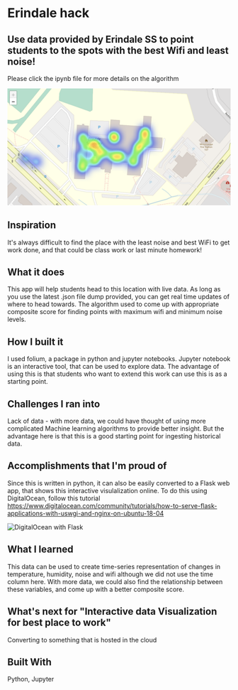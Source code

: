 # Erindale hack

## Use data provided by Erindale SS to point students to the spots with the best Wifi and least noise!

Please click the ipynb file for more details on the algorithm

![Heatmap of composite score](heatmap.PNG)

## Inspiration
It's always difficult to find the place with the least noise and best WiFi to get work done, and that could be class work or last minute homework! 

## What it does
This app will help students head to this location with live data. As long as you use the latest .json file dump provided, you can get real time updates of where to head towards. The algorithm used to come up with appropriate composite score for finding points with maximum wifi and minimum noise levels.

## How I built it
I used folium, a package in python and jupyter notebooks. Jupyter notebook is an interactive tool, that can be used to explore data. The advantage of using this is that students who want to extend this work can use this is as a starting point. 

## Challenges I ran into
Lack of data - with more data, we could have thought of using more complicated Machine learning algorithms to provide better insight. But the advantage here is that this is a good starting point for ingesting historical data. 

## Accomplishments that I'm proud of
Since this is written in python, it can also be easily converted to a Flask web app, that shows this interactive visulalization online. To do this using DigitalOcean, follow this tutorial https://www.digitalocean.com/community/tutorials/how-to-serve-flask-applications-with-uswgi-and-nginx-on-ubuntu-18-04


![DigitalOcean with Flask](https://www.google.com/url?sa=i&url=https%3A%2F%2Fcontent.nanobox.io%2Fhow-to-deploy-flask-applications-to-digitalocean-using-nanobox%2F&psig=AOvVaw1P5o_ZgdCS0kLo9mYCY98W&ust=1581394446176000&source=images&cd=vfe&ved=0CAIQjRxqFwoTCJDx1ciPxucCFQAAAAAdAAAAABAD)

## What I learned
This data can be used to create time-series representation of changes in temperature, humidity, noise and wifi although we did not use the time column here. With more data, we could also find the relationship between these variables, and come up with a better composite score.  

## What's next for "Interactive data Visualization for best place to work"
Converting to something that is hosted in the cloud

## Built With
Python, Jupyter
